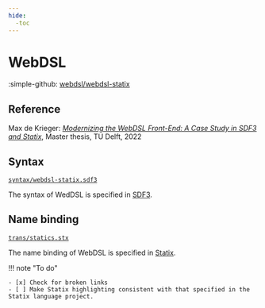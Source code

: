 ```yaml
---
hide:
  -toc
---
```


# WebDSL

:simple-github: [webdsl/webdsl-statix]

[webdsl/webdsl-statix]: https://github.com/webdsl/webdsl-statix "The original language project on GitHub"

## Reference

Max de Krieger: _[Modernizing the WebDSL Front-End: A Case Study in SDF3 and Statix]_,
Master thesis, TU Delft, 2022

[Modernizing the WebDSL Front-End: A Case Study in SDF3 and Statix]: http://resolver.tudelft.nl/uuid:564b8471-631f-4831-a049-58b187425aed

## Syntax

[`syntax/webdsl-statix.sdf3`](syntax/webdsl-statix.sdf3.md)

The syntax of WedDSL is specified in [SDF3].

## Name binding

[`trans/statics.stx`](trans/statics.stx.md)

The name binding of WebDSL is specified in [Statix].

!!! note "To do"
   
    - [x] Check for broken links
    - [ ] Make Statix highlighting consistent with that specified in the Statix language project.

[NaBL]: https://www.metaborg.org/en/latest/source/langdev/meta/lang/nabl2/nabl.html
[NaBL2]: https://www.metaborg.org/en/latest/source/langdev/meta/lang/nabl2/index.html
[SDF3]: https://spoofax.dev/references/sdf3/
[Statix]: https://spoofax.dev/references/statix/
[MetaBorgCube]: https://github.com/MetaBorgCube
[Tiger]: https://github.com/MetaBorgCube/metaborg-tiger
